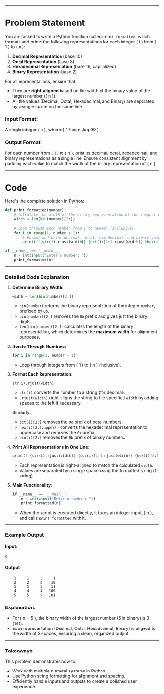 
---

# **Problem Statement**
You are tasked to write a Python function called `print_formatted`, which formats and prints the following representations for each integer \( i \) from \( 1 \) to \( n \):

1. **Decimal Representation** (base 10)
2. **Octal Representation** (base 8)
3. **Hexadecimal Representation** (base 16, capitalized)
4. **Binary Representation** (base 2)

For all representations, ensure that:
- They are **right-aligned** based on the width of the binary value of the largest number (\( n \)).
- All the values (Decimal, Octal, Hexadecimal, and Binary) are separated by a single space on the same line.

### **Input Format:**
A single integer \( n \), where:
\[
1 \leq n \leq 99
\]

### **Output Format:**
For each number from \( 1 \) to \( n \), print its decimal, octal, hexadecimal, and binary representations as a single line. Ensure consistent alignment by padding each value to match the width of the binary representation of \( n \).

---

# **Code**
Here's the complete solution in Python:

```python
def print_formatted(number):
    # Calculate the width of the binary representation of the largest number
    width = len(bin(number)[2:])
    
    # Loop through each number from 1 to number (inclusive)
    for i in range(1, number + 1):
        # Format and print decimal, octal, hexadecimal, and binary values
        print(f"{str(i).rjust(width)} {oct(i)[2:].rjust(width)} {hex(i)[2:].upper().rjust(width)} {bin(i)[2:].rjust(width)}")

if __name__ == '__main__':
    n = int(input("Enter a number: "))
    print_formatted(n)
```

---

### **Detailed Code Explanation**
1. **Determine Binary Width**:
   ```python
   width = len(bin(number)[2:])
   ```
   - `bin(number)` returns the binary representation of the integer `number`, prefixed by `0b`.
   - `bin(number)[2:]` removes the `0b` prefix and gives just the binary digits.
   - `len(bin(number)[2:])` calculates the length of the binary representation, which determines the **maximum width** for alignment purposes.

2. **Iterate Through Numbers**:
   ```python
   for i in range(1, number + 1):
   ```
   - Loop through integers from \( 1 \) to \( n \) (inclusive).

3. **Format Each Representation**:
   ```python
   str(i).rjust(width)
   ```
   - `str(i)` converts the number to a string (for decimal).
   - `.rjust(width)` right-aligns the string to the specified `width` by adding spaces to the left if necessary.

   Similarly:
   - `oct(i)[2:]` removes the `0o` prefix of octal numbers.
   - `hex(i)[2:].upper()` converts the hexadecimal representation to uppercase and removes the `0x` prefix.
   - `bin(i)[2:]` removes the `0b` prefix of binary numbers.

4. **Print All Representations in One Line**:
   ```python
   print(f"{str(i).rjust(width)} {oct(i)[2:].rjust(width)} {hex(i)[2:].upper().rjust(width)} {bin(i)[2:].rjust(width)}")
   ```
   - Each representation is right-aligned to match the calculated `width`.
   - Values are separated by a single space using the formatted string (f-string).

5. **Main Functionality**:
   ```python
   if __name__ == '__main__':
       n = int(input("Enter a number: "))
       print_formatted(n)
   ```
   - When the script is executed directly, it takes an integer input, \( n \), and calls `print_formatted` with it.

---

### **Example Output**

#### Input:
```
5
```

#### Output:
```
    1     1     1     1
    2     2     2    10
    3     3     3    11
    4     4     4   100
    5     5     5   101
```

### Explanation:
- For \( n = 5 \), the binary width of the largest number (5 in binary) is 3 (`101`).
- Each representation (Decimal, Octal, Hexadecimal, Binary) is aligned to the width of 3 spaces, ensuring a clean, organized output.

---

### **Takeaways**
This problem demonstrates how to:
- Work with multiple numeral systems in Python.
- Use Python string formatting for alignment and spacing.
- Efficiently handle inputs and outputs to create a polished user experience.
